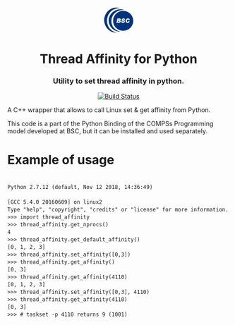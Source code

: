 <h1 align="center">
  <br>
  <a href="https://www.bsc.es/">
    <img src="bsc_logo.png" alt="Barcelona Supercomputing Center" height="60px">
  </a>
  <br>
  <br>
  Thread Affinity for Python
  <br>
</h1>

<h3 align="center">Utility to set thread affinity in python.</h3>

<p align="center">
  <a href="https://travis-ci.org/bsc-wdc/thread_affinity">
    <img src="https://travis-ci.org/bsc-wdc/thread_affinity.svg?branch=master"
         alt="Build Status">
  </a> 
    
</p>


A C++ wrapper that allows to call Linux set &amp; get affinity from Python.

This code is a part of the Python Binding of the COMPSs Programming model developed at BSC, but it can be
installed and used separately.

# Example of usage
<code>
Python 2.7.12 (default, Nov 12 2018, 14:36:49) <br>
[GCC 5.4.0 20160609] on linux2
Type "help", "copyright", "credits" or "license" for more information.
>>> import thread_affinity
>>> thread_affinity.get_nprocs()
4
>>> thread_affinity.get_default_affinity()
[0, 1, 2, 3]
>>> thread_affinity.set_affinity([0,3])
>>> thread_affinity.get_affinity()
[0, 3]
>>> thread_affinity.get_affinity(4110)
[0, 1, 2, 3]
>>> thread_affinity.set_affinity([0,3], 4110)
>>> thread_affinity.get_affinity(4110)
[0, 3]
>>> # taskset -p 4110 returns 9 (1001)

</code>
